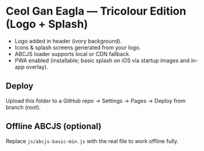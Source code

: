 
# Ceol Gan Eagla — Tricolour Edition (Logo + Splash)
- Logo added in header (ivory background).
- Icons & splash screens generated from your logo.
- ABCJS loader supports local or CDN fallback.
- PWA enabled (installable; basic splash on iOS via startup images and in-app overlay).

## Deploy
Upload this folder to a GitHub repo → Settings → Pages → Deploy from branch (root).

## Offline ABCJS (optional)
Replace `js/abcjs-basic-min.js` with the real file to work offline fully.
